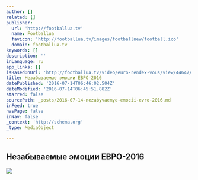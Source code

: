 ```yaml
---
author: []
related: []
publisher:
  url: 'http://footballua.tv'
  name: Footballua
  favicon: 'http://footballua.tv/images/footballnew/football.ico'
  domain: footballua.tv
keywords: []
description: ''
inLanguage: ru
app_links: []
isBasedOnUrl: 'http://footballua.tv/video/euro-rendex-vous/view/44647/'
title: Незабываемые эмоции ЕВРО-2016
datePublished: '2016-07-14T06:46:02.504Z'
dateModified: '2016-07-14T06:45:51.882Z'
starred: false
sourcePath: _posts/2016-07-14-nezabyvaemye-emocii-evro-2016.md
inFeed: true
hasPage: false
inNav: false
_context: 'http://schema.org'
_type: MediaObject

---
```

<article style=""><h1>Незабываемые эмоции ЕВРО-2016</h1><img src="http://trkmedia.ollcdn.net/resizer/w640-h360/uploads/football-secure/rendex/11_07_2016/best_in_euro.mp4?preview.jpg" /></article>